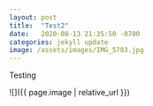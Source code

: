```yaml
---
layout: post
title:  "Test2"
date:   2020-08-13 21:35:50 -0700
categories: jekyll update
image: /assets/images/IMG_5783.jpg
---
```


Testing

![]({{ page.image | relative_url }})